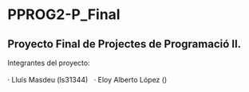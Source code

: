# PPROG2-P_Final
## Proyecto Final de Projectes de Programació II.
Integrantes del proyecto:</br></br>
   · Lluís Masdeu (ls31344)
   · Eloy Alberto López ()
